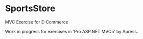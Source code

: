 # SportsStore
MVC Exercise for E-Commerce 

Work in progress for exercises in 'Pro ASP.NET MVC5' by Apress.
